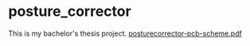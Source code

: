 # posture_corrector
This is my bachelor's thesis project.
[posturecorrector-pcb-scheme.pdf](https://github.com/aulinka/posture_corrector/files/11835569/posturecorrector-pcb-scheme.pdf)
